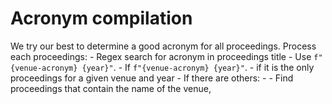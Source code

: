 

# Acronym compilation

We try our best to determine a good acronym for all proceedings.
Process each proceedings:
	- Regex search for acronym in proceedings title
	- Use `f"{venue-acronym} {year}"`.
		- If `f"{venue-acronym} {year}"`.
		- if it is the only proceedings for a given venue and year
		- If there are others:
			- 
			- Find proceedings that contain the name of the venue, 
